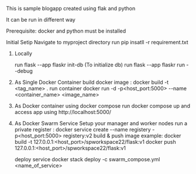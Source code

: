 This is sample blogapp created using flak and python

It can be run in different way

Prerequisite:
    docker and python must be installed

Initial Setip
    Navigate to myproject directory
    run pip insatll -r requirement.txt

1. Locally

    run flask --app flaskr init-db (To initialize db)
    run flask --app flaskr run --debug

2. As Single Docker Container 
    build docker image : docker build -t <tag_name> .
    run container docker run -d -p<host_port:5000> --name <container_name> <image_name>

3. As Docker container using docker compose 
    run docker compose up and access app using http://localhost:5000/

4. As Docker Swarm Service
    Setup your manager and worker nodes 
    run a private register : docker service create --name registery -p<host_port:5000> registery:v2
    build & push image 
        example:
        docker build -t 127.0.0.1:<host_port>/spworkspace22/flask:v1
        docker push 127.0.0.1:<host_port>/spworkspace22/flask:v1

    deploy service
        docker stack deploy -c swarm_compose.yml <name_of_service>